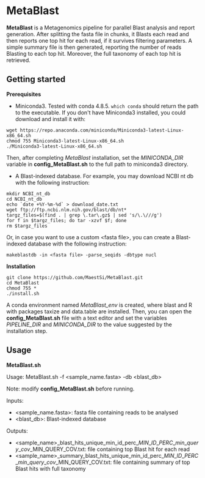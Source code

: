# MetaBlast

**MetaBlast** is a Metagenomics pipeline for parallel Blast analysis and report generation. After splitting the fasta file in chunks, it Blasts each read and then reports one top hit for each read, if it survives filtering parameters. A simple summary file is then generated, reporting the number of reads Blasting to each top hit. Moreover, the full taxonomy of each top hit is retrieved.

## Getting started

**Prerequisites**

* Miniconda3.
Tested with conda 4.8.5.
```which conda``` should return the path to the executable.
If you don't have Miniconda3 installed, you could download and install it with:
```
wget https://repo.anaconda.com/miniconda/Miniconda3-latest-Linux-x86_64.sh
chmod 755 Miniconda3-latest-Linux-x86_64.sh
./Miniconda3-latest-Linux-x86_64.sh
```

Then, after completing _MetaBlast_ installation, set the _MINICONDA_DIR_ variable in **config_MetaBlast.sh** to the full path to miniconda3 directory.

* A Blast-indexed database. For example, you may download NCBI nt db with the following instruction:

```
mkdir NCBI_nt_db
cd NCBI_nt_db
echo `date +%Y-%m-%d` > download_date.txt
wget ftp://ftp.ncbi.nlm.nih.gov/blast/db/nt*
targz_files=$(find . | grep \.tar\.gz$ | sed 's/\.\///g')
for f in $targz_files; do tar -xzvf $f; done
rm $targz_files
```

Or, in case you want to use a custom \<fasta file\>, you can create a Blast-indexed database with the following instruction:

```
makeblastdb -in <fasta file> -parse_seqids -dbtype nucl
```

**Installation**

```
git clone https://github.com/MaestSi/MetaBlast.git
cd MetaBlast
chmod 755 *
./install.sh
```

A conda environment named _MetaBlast_env_ is created, where blast and R with packages taxize and data.table are installed.
Then, you can open the **config_MetaBlast.sh** file with a text editor and set the variables _PIPELINE_DIR_ and _MINICONDA_DIR_ to the value suggested by the installation step.

## Usage

**MetaBlast.sh**

Usage:
MetaBlast.sh -f \<sample\_name.fasta\> -db \<blast_db\>

Note: modify **config_MetaBlast.sh** before running.

Inputs:

* \<sample\_name.fasta\>: fasta file containing reads to be analysed
* \<blast_db\>: Blast-indexed database

Outputs:
* \<sample_name\>\_blast\_hits\_unique\_min\_id\_perc\_$MIN\_ID\_PERC\_min\_query\_cov\_$MIN\_QUERY\_COV.txt: file containing top Blast hit for each read
* \<sample_name\>\_summary\_blast\_hits\_unique\_min\_id\_perc\_$MIN\_ID\_PERC\_min\_query\_cov\_$MIN\_QUERY\_COV.txt: file containing summary of top Blast hits with full taxonomy
